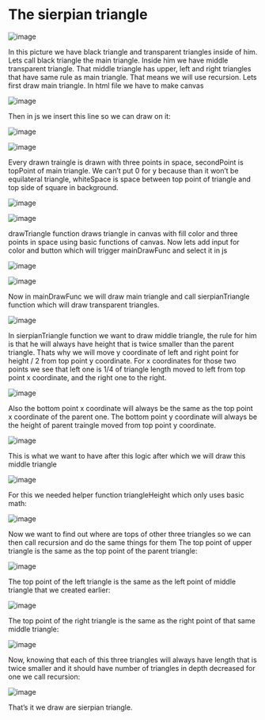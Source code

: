 <h1>The sierpian triangle</h1>

![image](https://user-images.githubusercontent.com/53167193/169928546-0d9e1464-84ed-42dd-94ed-3cfca9f4abc3.png)

 
In this picture we have black triangle and transparent triangles inside of him. Lets call black triangle the main triangle. Inside him we have middle transparent triangle. That middle triangle has upper, left and right triangles that have same rule as main triangle. That means we will use recursion.
Lets first draw main triangle. In html file we have to make canvas

![image](https://user-images.githubusercontent.com/53167193/169928558-8e198f64-143b-4249-ac3c-09a5187bb763.png)

Then in js we insert this line so we can draw on it:
 
![image](https://user-images.githubusercontent.com/53167193/169928566-3e7dd22b-ea3b-4326-88bc-4a6d064ae8ba.png)

![image](https://user-images.githubusercontent.com/53167193/169928576-d2eec9fb-28c0-4879-b254-d7abb49b9127.png)

Every drawn traingle is drawn with three points in space, secondPoint is topPoint of main triangle. We can’t put 0 for y because than it won’t be equilateral triangle, whiteSpace is space between top point of triangle and top side of square in background.

![image](https://user-images.githubusercontent.com/53167193/169928659-77739200-1403-4a09-97b6-90411bd7cc68.png)

![image](https://user-images.githubusercontent.com/53167193/169928671-1416adff-9bdd-4e9f-b967-1011b3088ac6.png) 
 
drawTriangle function draws triangle in canvas with fill color and three points in space using basic functions of canvas.
Now lets add input for color and button which will trigger mainDrawFunc and select it in js

![image](https://user-images.githubusercontent.com/53167193/169928705-e3fda222-5f3e-4ec3-a878-446e8980fdc1.png)

![image](https://user-images.githubusercontent.com/53167193/169928712-e221da03-002e-44ff-b838-ead1f67558f0.png)
 
Now in mainDrawFunc we will draw main triangle and call sierpianTriangle function which will draw transparent triangles.
 
![image](https://user-images.githubusercontent.com/53167193/169928736-bd19c8bb-e314-48a0-8c27-4f66c3d11158.png)


In sierpianTriangle function we want to draw middle triangle, the rule for him is that he will always have height that is twice smaller than the parent triangle. Thats why we will move y coordinate of left and right point for height / 2 from top point y coordinate. For x coordinates for those two points we see that left one is 1/4 of triangle length moved to left from top point x coordinate, and the right one to the right.

![image](https://user-images.githubusercontent.com/53167193/169928759-58848bcf-4222-415b-a062-73f9d1aa4bfc.png)
 
Also the bottom point x coordinate will always be the same as the top point x coordinate of the parent one. The bottom point y coordinate will always be the height of parent traingle moved from top point y coordinate.

![image](https://user-images.githubusercontent.com/53167193/169928780-98a6cf4e-ced7-4b30-91f4-e6c3c7e6fed7.png)
 
This is what we want to have after this logic after which we will draw this middle triangle
 
![image](https://user-images.githubusercontent.com/53167193/169928803-83dec8a5-a674-4d3c-9a84-89680fc1f0ae.png)

For this we needed helper function triangleHeight which only uses basic math:

![image](https://user-images.githubusercontent.com/53167193/169928822-ccd49b8b-d710-4710-aa31-dfb1cf92c951.png)

Now we want to find out where are tops of other three triangles so we can then call recursion and do the same things for them
The top point of upper triangle is the same as the top point of the parent triangle:

![image](https://user-images.githubusercontent.com/53167193/169928850-57b5fcd2-92b0-4d6b-9a6e-8849aeb26ecd.png)

The top point of the left triangle is the same as the left point of middle triangle that we created earlier:

![image](https://user-images.githubusercontent.com/53167193/169928950-8db401c8-1592-414e-8734-2341f2a2f26f.png)

The top point of the right triangle is the same as the right point of that same middle triangle:

![image](https://user-images.githubusercontent.com/53167193/169928975-c637c69a-3c02-4403-b53a-aec23dc2e29a.png)

Now, knowing that each of this three triangles will always have length that is twice smaller and it should have number of triangles in depth decreased for one we call recursion:

![image](https://user-images.githubusercontent.com/53167193/169928985-ed2c17d9-d6aa-4e4f-9d60-7a483207d151.png)

That’s it we draw are sierpian triangle.

